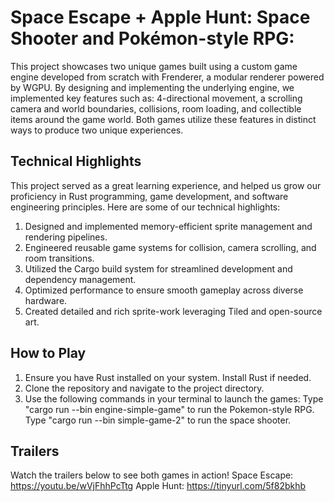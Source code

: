 # Space Escape + Apple Hunt: Space Shooter and Pokémon-style RPG:

This project showcases two unique games built using a custom game engine developed from scratch with Frenderer, a modular renderer powered by WGPU. By designing and implementing the underlying engine, we implemented key features such as: 4-directional movement, a scrolling camera and world boundaries, collisions, room loading, and collectible items around the game world. Both games utilize these features in distinct ways to produce two unique experiences.

## Technical Highlights
This project served as a great learning experience, and helped us grow our proficiency in Rust programming, game development, and software engineering principles. Here are some of our technical highlights:
1. Designed and implemented memory-efficient sprite management and rendering pipelines.
2. Engineered reusable game systems for collision, camera scrolling, and room transitions.
3. Utilized the Cargo build system for streamlined development and dependency management.
4. Optimized performance to ensure smooth gameplay across diverse hardware.
5. Created detailed and rich sprite-work leveraging Tiled and open-source art.

## How to Play

1. Ensure you have Rust installed on your system. Install Rust if needed.
2. Clone the repository and navigate to the project directory.
3. Use the following commands in your terminal to launch the games:
  Type "cargo run --bin engine-simple-game" to run the Pokemon-style RPG.
  Type "cargo run --bin simple-game-2" to run the space shooter.

## Trailers

Watch the trailers below to see both games in action!
Space Escape: https://youtu.be/wVjFhhPcTtg
Apple Hunt: https://tinyurl.com/5f82bkhb
